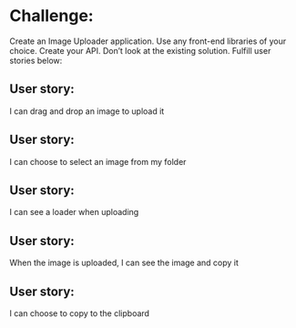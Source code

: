 # Challenge: 
Create an Image Uploader application. Use any front-end libraries of your choice. Create your API. Don’t look at the existing solution. Fulfill user stories below:

## User story: 
I can drag and drop an image to upload it
## User story: 
I can choose to select an image from my folder
## User story:
I can see a loader when uploading
## User story: 
When the image is uploaded, I can see the image and copy it
## User story: 
I can choose to copy to the clipboard

